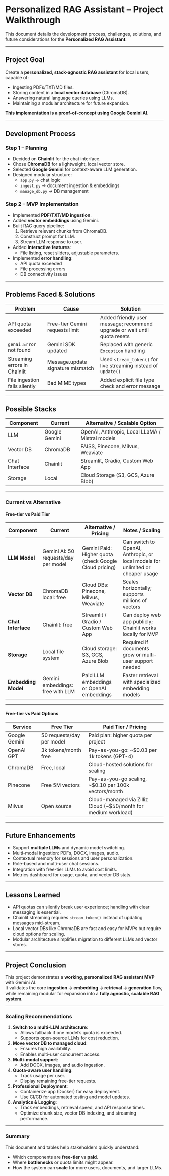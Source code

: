 # Personalized RAG Assistant – Project Walkthrough

This document details the development process, challenges, solutions, and future considerations for the **Personalized RAG Assistant**.

---

## Project Goal

Create a **personalized, stack-agnostic RAG assistant** for local users, capable of:

- Ingesting PDFs/TXT/MD files.
- Storing content in a **local vector database** (ChromaDB).
- Answering natural language queries using LLMs.
- Maintaining a modular architecture for future expansion.

**This implementation is a proof-of-concept using Google Gemini AI.**

---

## Development Process

### Step 1 – Planning
- Decided on **Chainlit** for the chat interface.
- Chose **ChromaDB** for a lightweight, local vector store.
- Selected **Google Gemini** for context-aware LLM generation.
- Designed modular structure:
  - `app.py` → chat logic
  - `ingest.py` → document ingestion & embeddings
  - `manage_db.py` → DB management

### Step 2 – MVP Implementation
- Implemented **PDF/TXT/MD ingestion**.
- Added **vector embeddings** using Gemini.
- Built RAG query pipeline:
  1. Retrieve relevant chunks from ChromaDB.
  2. Construct prompt for LLM.
  3. Stream LLM response to user.
- Added **interactive features**:
  - File listing, reset sliders, adjustable parameters.
- Implemented **error handling**:
  - API quota exceeded
  - File processing errors
  - DB connectivity issues

---

## Problems Faced & Solutions

| Problem | Cause | Solution |
|---------|-------|---------|
| API quota exceeded | Free-tier Gemini requests limit | Added friendly user message; recommend upgrade or wait until quota resets |
| `genai.Error` not found | Gemini SDK updated | Replaced with generic `Exception` handling |
| Streaming errors in Chainlit | Message.update signature mismatch | Used `stream_token()` for live streaming instead of `update()` |
| File ingestion fails silently | Bad MIME types | Added explicit file type check and error message |

---

## Possible Stacks

| Component | Current | Alternative / Scalable Option |
|-----------|---------|-------------------------------|
| LLM | Google Gemini | OpenAI, Anthropic, Local LLaMA / Mistral models |
| Vector DB | ChromaDB | FAISS, Pinecone, Milvus, Weaviate |
| Chat Interface | Chainlit | Streamlit, Gradio, Custom Web App |
| Storage | Local | Cloud Storage (S3, GCS, Azure Blob) |

---

### Current vs Alternative

#### Free-tier vs Paid Tier

| Component | Current | Alternative / Pricing | Notes / Scaling |
|-----------|-----------|-------------------|----------------|
| **LLM Model** | Gemini AI: 50 requests/day per model | Gemini Paid: Higher quota (check Google Cloud pricing) | Can switch to OpenAI, Anthropic, or local models for unlimited or cheaper usage |
| **Vector DB** | ChromaDB local: free | Cloud DBs: Pinecone, Milvus, Weaviate | Scales horizontally; supports millions of vectors |
| **Chat Interface** | Chainlit: free | Streamlit / Gradio / Custom Web App | Can deploy web app publicly; Chainlit works locally for MVP |
| **Storage** | Local file system | Cloud storage: S3, GCS, Azure Blob | Required if documents grow or multi-user support needed |
| **Embedding Model** | Gemini embeddings: free with LLM | Paid LLM embeddings or OpenAI embeddings | Faster retrieval with specialized embedding models |

---

#### Free-tier vs Paid Options

| Service | Free Tier | Paid Tier / Pricing |
|---------|-----------|-------------------|
| Google Gemini | 50 requests/day per model | Paid plan: higher quota per project |
| OpenAI GPT | 3k tokens/month free | Pay-as-you-go: ~$0.03 per 1k tokens (GPT-4) |
| ChromaDB | Free, local | Cloud-hosted solutions for scaling |
| Pinecone | Free 5M vectors | Pay-as-you-go scaling, ~$0.10 per 100k vectors/month |
| Milvus | Open source | Cloud-managed via Zilliz Cloud (~$50/month for medium workload) |

---

## Future Enhancements

- Support **multiple LLMs** and dynamic model switching.
- Multi-modal ingestion: PDFs, DOCX, images, audio.
- Contextual memory for sessions and user personalization.
- Role-based and multi-user chat sessions.
- Integration with free-tier LLMs to avoid cost limits.
- Metrics dashboard for usage, quota, and vector DB stats.

---

## Lessons Learned

- API quotas can silently break user experience; handling with clear messaging is essential.
- Chainlit streaming requires `stream_token()` instead of updating messages mid-stream.
- Local vector DBs like ChromaDB are fast and easy for MVPs but require cloud options for scaling.
- Modular architecture simplifies migration to different LLMs and vector stores.

---

## Project Conclusion

This project demonstrates a **working, personalized RAG assistant MVP** with Gemini AI.  
It validates the core **ingestion → embedding → retrieval → generation** flow, while remaining modular for expansion into a **fully agnostic, scalable RAG system**.

---

### Scaling Recommendations

1. **Switch to a multi-LLM architecture**:
   - Allows fallback if one model’s quota is exceeded.
   - Supports open-source LLMs for cost reduction.
2. **Move vector DB to managed cloud**:
   - Ensures high availability.
   - Enables multi-user concurrent access.
3. **Multi-modal support**:
   - Add DOCX, images, and audio ingestion.
4. **Quota-aware user handling**:
   - Track usage per user.
   - Display remaining free-tier requests.
5. **Professional Deployment**:
   - Containerize app (Docker) for easy deployment.
   - Use CI/CD for automated testing and model updates.
6. **Analytics & Logging**:
   - Track embeddings, retrieval speed, and API response times.
   - Optimize chunk size, vector DB indexing, and streaming performance.

---

### Summary

This document and tables help stakeholders quickly understand:

- Which components are **free-tier** vs **paid**.
- Where **bottlenecks** or quota limits might appear.
- How the system can **scale** for more users, documents, and larger LLMs.

